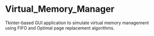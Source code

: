 # Virtual_Memory_Manager
Tkinter-based GUI application to simulate virtual memory management using FIFO and Optimal page
replacement algorithms.

